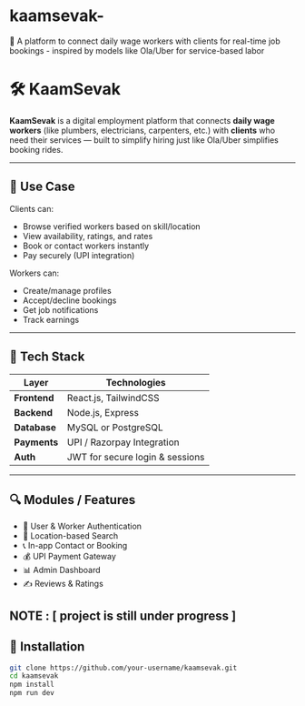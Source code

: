 # kaamsevak-
🤝 A platform to connect daily wage workers with clients for real-time job bookings - inspired by models like Ola/Uber for service-based labor


# 🛠️ KaamSevak

**KaamSevak** is a digital employment platform that connects **daily wage workers** (like plumbers, electricians, carpenters, etc.) with **clients** who need their services — built to simplify hiring just like Ola/Uber simplifies booking rides.

---

## 💼 Use Case

Clients can:
- Browse verified workers based on skill/location
- View availability, ratings, and rates
- Book or contact workers instantly
- Pay securely (UPI integration)

Workers can:
- Create/manage profiles
- Accept/decline bookings
- Get job notifications
- Track earnings

---

## 🔧 Tech Stack

| Layer        | Technologies |
|--------------|--------------|
| **Frontend** | React.js, TailwindCSS |
| **Backend**  | Node.js, Express |
| **Database** | MySQL or PostgreSQL |
| **Payments** | UPI / Razorpay Integration |
| **Auth**     | JWT for secure login & sessions |

---

## 🔍 Modules / Features

- 🔐 User & Worker Authentication
- 📍 Location-based Search
- 📞 In-app Contact or Booking
- 💰 UPI Payment Gateway
- 📊 Admin Dashboard
- ✍️ Reviews & Ratings

NOTE : [ project is still under progress ]
---

## 🚀 Installation

```bash
git clone https://github.com/your-username/kaamsevak.git
cd kaamsevak
npm install
npm run dev
